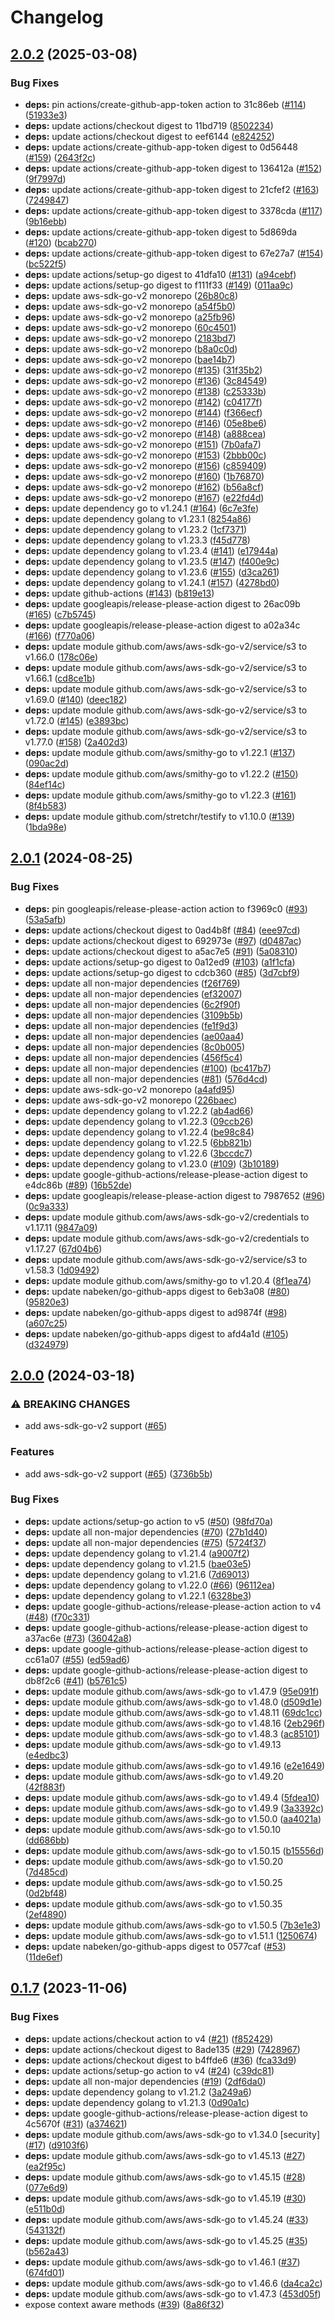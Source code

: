 # Changelog

## [2.0.2](https://github.com/nabeken/aws-go-s3/compare/v2.0.1...v2.0.2) (2025-03-08)


### Bug Fixes

* **deps:** pin actions/create-github-app-token action to 31c86eb ([#114](https://github.com/nabeken/aws-go-s3/issues/114)) ([51933e3](https://github.com/nabeken/aws-go-s3/commit/51933e3d3dcc658fa48447eda246ff310c68c063))
* **deps:** update actions/checkout digest to 11bd719 ([8502234](https://github.com/nabeken/aws-go-s3/commit/85022347c6610295bcb5d7ab8751a762727e8b46))
* **deps:** update actions/checkout digest to eef6144 ([e824252](https://github.com/nabeken/aws-go-s3/commit/e824252b3755df5e26712033b98cdd9545b0b60e))
* **deps:** update actions/create-github-app-token digest to 0d56448 ([#159](https://github.com/nabeken/aws-go-s3/issues/159)) ([2643f2c](https://github.com/nabeken/aws-go-s3/commit/2643f2cc8236fd26d1bdd242b5f4344b5f3c5dd9))
* **deps:** update actions/create-github-app-token digest to 136412a ([#152](https://github.com/nabeken/aws-go-s3/issues/152)) ([9f7997d](https://github.com/nabeken/aws-go-s3/commit/9f7997d2ffe2d3c7c7eec87ee9bb9bf22cadf235))
* **deps:** update actions/create-github-app-token digest to 21cfef2 ([#163](https://github.com/nabeken/aws-go-s3/issues/163)) ([7249847](https://github.com/nabeken/aws-go-s3/commit/724984720e98ab664abd6e7cbdd956d5a37fd891))
* **deps:** update actions/create-github-app-token digest to 3378cda ([#117](https://github.com/nabeken/aws-go-s3/issues/117)) ([9b16ebb](https://github.com/nabeken/aws-go-s3/commit/9b16ebb51f22b96c010583cb92fc295198fcae49))
* **deps:** update actions/create-github-app-token digest to 5d869da ([#120](https://github.com/nabeken/aws-go-s3/issues/120)) ([bcab270](https://github.com/nabeken/aws-go-s3/commit/bcab2702722c49a02808b5c23bccaf72ba64b9ed))
* **deps:** update actions/create-github-app-token digest to 67e27a7 ([#154](https://github.com/nabeken/aws-go-s3/issues/154)) ([bc522f5](https://github.com/nabeken/aws-go-s3/commit/bc522f53303ea3d2bb6878880a07bc77e201ce8f))
* **deps:** update actions/setup-go digest to 41dfa10 ([#131](https://github.com/nabeken/aws-go-s3/issues/131)) ([a94cebf](https://github.com/nabeken/aws-go-s3/commit/a94cebf328fe980be96d89c059bade8bacbed24d))
* **deps:** update actions/setup-go digest to f111f33 ([#149](https://github.com/nabeken/aws-go-s3/issues/149)) ([011aa9c](https://github.com/nabeken/aws-go-s3/commit/011aa9cc39839f5baa14f4d4706e47f0916bed91))
* **deps:** update aws-sdk-go-v2 monorepo ([26b80c8](https://github.com/nabeken/aws-go-s3/commit/26b80c8d65b644a91be3e12c244a70ebee354c39))
* **deps:** update aws-sdk-go-v2 monorepo ([a54f5b0](https://github.com/nabeken/aws-go-s3/commit/a54f5b04b071fe6c465a525f3c9ea949ebf9912b))
* **deps:** update aws-sdk-go-v2 monorepo ([a25fb96](https://github.com/nabeken/aws-go-s3/commit/a25fb9655f12cd0fcca810f2cdd5249f454bf445))
* **deps:** update aws-sdk-go-v2 monorepo ([60c4501](https://github.com/nabeken/aws-go-s3/commit/60c4501b44ff7453c17f018defb9a741110f81fc))
* **deps:** update aws-sdk-go-v2 monorepo ([2183bd7](https://github.com/nabeken/aws-go-s3/commit/2183bd738fa8da46463317e9cc1bf2fa334ac02f))
* **deps:** update aws-sdk-go-v2 monorepo ([b8a0c0d](https://github.com/nabeken/aws-go-s3/commit/b8a0c0d9332b6fb1b356c0d6488a7c8836d7372d))
* **deps:** update aws-sdk-go-v2 monorepo ([bae14b7](https://github.com/nabeken/aws-go-s3/commit/bae14b7b2c0b585328b46325fa4ecd9e874464b4))
* **deps:** update aws-sdk-go-v2 monorepo ([#135](https://github.com/nabeken/aws-go-s3/issues/135)) ([31f35b2](https://github.com/nabeken/aws-go-s3/commit/31f35b215e27c03d373bd40b8b9cc83c001922c6))
* **deps:** update aws-sdk-go-v2 monorepo ([#136](https://github.com/nabeken/aws-go-s3/issues/136)) ([3c84549](https://github.com/nabeken/aws-go-s3/commit/3c845499851b2b37eed2908424cd2ffa134a162f))
* **deps:** update aws-sdk-go-v2 monorepo ([#138](https://github.com/nabeken/aws-go-s3/issues/138)) ([c25333b](https://github.com/nabeken/aws-go-s3/commit/c25333bd55111b01630d3444a42a888e95ab7643))
* **deps:** update aws-sdk-go-v2 monorepo ([#142](https://github.com/nabeken/aws-go-s3/issues/142)) ([c04177f](https://github.com/nabeken/aws-go-s3/commit/c04177f4467980412e06bf922614cc6cfd813b2e))
* **deps:** update aws-sdk-go-v2 monorepo ([#144](https://github.com/nabeken/aws-go-s3/issues/144)) ([f366ecf](https://github.com/nabeken/aws-go-s3/commit/f366ecf625ac379d059807951b9f02c49c99204b))
* **deps:** update aws-sdk-go-v2 monorepo ([#146](https://github.com/nabeken/aws-go-s3/issues/146)) ([05e8be6](https://github.com/nabeken/aws-go-s3/commit/05e8be6a2214431275a50b24f609d43a599574fb))
* **deps:** update aws-sdk-go-v2 monorepo ([#148](https://github.com/nabeken/aws-go-s3/issues/148)) ([a888cea](https://github.com/nabeken/aws-go-s3/commit/a888cea097c2b56290509cc58fc58960756e194f))
* **deps:** update aws-sdk-go-v2 monorepo ([#151](https://github.com/nabeken/aws-go-s3/issues/151)) ([7b0afa7](https://github.com/nabeken/aws-go-s3/commit/7b0afa7c5dece1fffcec9c3c2f804b67d6183556))
* **deps:** update aws-sdk-go-v2 monorepo ([#153](https://github.com/nabeken/aws-go-s3/issues/153)) ([2bbb00c](https://github.com/nabeken/aws-go-s3/commit/2bbb00c22e73d079184b4cfbc53c95adc315cdc6))
* **deps:** update aws-sdk-go-v2 monorepo ([#156](https://github.com/nabeken/aws-go-s3/issues/156)) ([c859409](https://github.com/nabeken/aws-go-s3/commit/c859409cd46e33d95d230494433753ed3660f364))
* **deps:** update aws-sdk-go-v2 monorepo ([#160](https://github.com/nabeken/aws-go-s3/issues/160)) ([1b76870](https://github.com/nabeken/aws-go-s3/commit/1b76870e7101804fce68d80f8c506cebae8d0ffe))
* **deps:** update aws-sdk-go-v2 monorepo ([#162](https://github.com/nabeken/aws-go-s3/issues/162)) ([b56a8cf](https://github.com/nabeken/aws-go-s3/commit/b56a8cf97db04e7588f11686b8832f4d9bbea428))
* **deps:** update aws-sdk-go-v2 monorepo ([#167](https://github.com/nabeken/aws-go-s3/issues/167)) ([e22fd4d](https://github.com/nabeken/aws-go-s3/commit/e22fd4d6ac2564fa862de6b618f32b71b558d38a))
* **deps:** update dependency go to v1.24.1 ([#164](https://github.com/nabeken/aws-go-s3/issues/164)) ([6c7e3fe](https://github.com/nabeken/aws-go-s3/commit/6c7e3fe2d41c80cb4f832aa163bac54794130027))
* **deps:** update dependency golang to v1.23.1 ([8254a86](https://github.com/nabeken/aws-go-s3/commit/8254a863c2d20904b916ea5a8e8812069cb19d0b))
* **deps:** update dependency golang to v1.23.2 ([1cf7371](https://github.com/nabeken/aws-go-s3/commit/1cf7371993be1da8c37e3b8d13c504790f7966d9))
* **deps:** update dependency golang to v1.23.3 ([f45d778](https://github.com/nabeken/aws-go-s3/commit/f45d77850218393b50f9249baeed452094a86caa))
* **deps:** update dependency golang to v1.23.4 ([#141](https://github.com/nabeken/aws-go-s3/issues/141)) ([e17944a](https://github.com/nabeken/aws-go-s3/commit/e17944a73203895ccfec5b0fddde77803b8e444c))
* **deps:** update dependency golang to v1.23.5 ([#147](https://github.com/nabeken/aws-go-s3/issues/147)) ([f400e9c](https://github.com/nabeken/aws-go-s3/commit/f400e9c49f0752abc7d5a26efb53715c3dbe14c8))
* **deps:** update dependency golang to v1.23.6 ([#155](https://github.com/nabeken/aws-go-s3/issues/155)) ([d3ca261](https://github.com/nabeken/aws-go-s3/commit/d3ca261e2b043816fe2785270ba073403ffee304))
* **deps:** update dependency golang to v1.24.1 ([#157](https://github.com/nabeken/aws-go-s3/issues/157)) ([4278bd0](https://github.com/nabeken/aws-go-s3/commit/4278bd0d40e66174065d429153541215eb93c556))
* **deps:** update github-actions ([#143](https://github.com/nabeken/aws-go-s3/issues/143)) ([b819e13](https://github.com/nabeken/aws-go-s3/commit/b819e13fad289bed36294096f0f4d969d469eaa9))
* **deps:** update googleapis/release-please-action digest to 26ac09b ([#165](https://github.com/nabeken/aws-go-s3/issues/165)) ([c7b5745](https://github.com/nabeken/aws-go-s3/commit/c7b5745e8e090b6cd1529c115c6a181d29f84d76))
* **deps:** update googleapis/release-please-action digest to a02a34c ([#166](https://github.com/nabeken/aws-go-s3/issues/166)) ([f770a06](https://github.com/nabeken/aws-go-s3/commit/f770a06385723c2e5381fb945bc7231f8138141f))
* **deps:** update module github.com/aws/aws-sdk-go-v2/service/s3 to v1.66.0 ([178c06e](https://github.com/nabeken/aws-go-s3/commit/178c06e5cf42b2d89f51ad13d45e9349fa57b8c0))
* **deps:** update module github.com/aws/aws-sdk-go-v2/service/s3 to v1.66.1 ([cd8ce1b](https://github.com/nabeken/aws-go-s3/commit/cd8ce1b043cf6e75467e50433f4888329318aaae))
* **deps:** update module github.com/aws/aws-sdk-go-v2/service/s3 to v1.69.0 ([#140](https://github.com/nabeken/aws-go-s3/issues/140)) ([deec182](https://github.com/nabeken/aws-go-s3/commit/deec1820b9c1023035eaf2849ca9f0e6283ba81e))
* **deps:** update module github.com/aws/aws-sdk-go-v2/service/s3 to v1.72.0 ([#145](https://github.com/nabeken/aws-go-s3/issues/145)) ([e3893bc](https://github.com/nabeken/aws-go-s3/commit/e3893bc278d14dd1e63371b14dfaa7848b3816e6))
* **deps:** update module github.com/aws/aws-sdk-go-v2/service/s3 to v1.77.0 ([#158](https://github.com/nabeken/aws-go-s3/issues/158)) ([2a402d3](https://github.com/nabeken/aws-go-s3/commit/2a402d3f4c92b3ffb484e2a2dcab8e75dfc4d0db))
* **deps:** update module github.com/aws/smithy-go to v1.22.1 ([#137](https://github.com/nabeken/aws-go-s3/issues/137)) ([090ac2d](https://github.com/nabeken/aws-go-s3/commit/090ac2d342f6d9ef8821c6d08c4147b2f51e2584))
* **deps:** update module github.com/aws/smithy-go to v1.22.2 ([#150](https://github.com/nabeken/aws-go-s3/issues/150)) ([84ef14c](https://github.com/nabeken/aws-go-s3/commit/84ef14c120e3f9e67fe0e42f6a490b8b866dc8a9))
* **deps:** update module github.com/aws/smithy-go to v1.22.3 ([#161](https://github.com/nabeken/aws-go-s3/issues/161)) ([8f4b583](https://github.com/nabeken/aws-go-s3/commit/8f4b5833815d7cc26af4629a91ddc3cff6866931))
* **deps:** update module github.com/stretchr/testify to v1.10.0 ([#139](https://github.com/nabeken/aws-go-s3/issues/139)) ([1bda98e](https://github.com/nabeken/aws-go-s3/commit/1bda98edb6351528304c9de64124e3b836f76b3e))

## [2.0.1](https://github.com/nabeken/aws-go-s3/compare/v2.0.0...v2.0.1) (2024-08-25)


### Bug Fixes

* **deps:** pin googleapis/release-please-action action to f3969c0 ([#93](https://github.com/nabeken/aws-go-s3/issues/93)) ([53a5afb](https://github.com/nabeken/aws-go-s3/commit/53a5afbcceb4f5573b560ebc5512318b0473e53c))
* **deps:** update actions/checkout digest to 0ad4b8f ([#84](https://github.com/nabeken/aws-go-s3/issues/84)) ([eee97cd](https://github.com/nabeken/aws-go-s3/commit/eee97cd5f46899c180f251230cbbef80c9436cc9))
* **deps:** update actions/checkout digest to 692973e ([#97](https://github.com/nabeken/aws-go-s3/issues/97)) ([d0487ac](https://github.com/nabeken/aws-go-s3/commit/d0487acaa0d2cc0d66b8e27f98549b5e566ce83c))
* **deps:** update actions/checkout digest to a5ac7e5 ([#91](https://github.com/nabeken/aws-go-s3/issues/91)) ([5a08310](https://github.com/nabeken/aws-go-s3/commit/5a0831012ee6ddd41d6b576e6290e6b07337716a))
* **deps:** update actions/setup-go digest to 0a12ed9 ([#103](https://github.com/nabeken/aws-go-s3/issues/103)) ([a1f1cfa](https://github.com/nabeken/aws-go-s3/commit/a1f1cfa5e0fb79e0834cd7c03feea242030fda88))
* **deps:** update actions/setup-go digest to cdcb360 ([#85](https://github.com/nabeken/aws-go-s3/issues/85)) ([3d7cbf9](https://github.com/nabeken/aws-go-s3/commit/3d7cbf905d3842a2dee26deecbaadfe83826d6cf))
* **deps:** update all non-major dependencies ([f26f769](https://github.com/nabeken/aws-go-s3/commit/f26f76908f8a1c6d8ba74b6d03c48ae14e728445))
* **deps:** update all non-major dependencies ([ef32007](https://github.com/nabeken/aws-go-s3/commit/ef32007b8cd4a683cc609220016080919118eb79))
* **deps:** update all non-major dependencies ([6c2f90f](https://github.com/nabeken/aws-go-s3/commit/6c2f90f5ab470a2422ab926f8aebd66af2bd6950))
* **deps:** update all non-major dependencies ([3109b5b](https://github.com/nabeken/aws-go-s3/commit/3109b5b1bf724122713a5e8e077108170da1c17f))
* **deps:** update all non-major dependencies ([fe1f9d3](https://github.com/nabeken/aws-go-s3/commit/fe1f9d3db50945458911851940bfac67c2b601f7))
* **deps:** update all non-major dependencies ([ae00aa4](https://github.com/nabeken/aws-go-s3/commit/ae00aa4587334152173a3488dfe05b407a1b97ad))
* **deps:** update all non-major dependencies ([8c0b005](https://github.com/nabeken/aws-go-s3/commit/8c0b005d49d92ff7b9c724a00286b0a597a9aa8c))
* **deps:** update all non-major dependencies ([456f5c4](https://github.com/nabeken/aws-go-s3/commit/456f5c448b1ea77577e117c460752975f81be786))
* **deps:** update all non-major dependencies ([#100](https://github.com/nabeken/aws-go-s3/issues/100)) ([bc417b7](https://github.com/nabeken/aws-go-s3/commit/bc417b7b1d514803823e1f8e5aed0db05ed0080e))
* **deps:** update all non-major dependencies ([#81](https://github.com/nabeken/aws-go-s3/issues/81)) ([576d4cd](https://github.com/nabeken/aws-go-s3/commit/576d4cd35c5e448781c2048a9b930ee949905a66))
* **deps:** update aws-sdk-go-v2 monorepo ([a4afd95](https://github.com/nabeken/aws-go-s3/commit/a4afd95c56da7df0072457578cdec2e6a4cb28e1))
* **deps:** update aws-sdk-go-v2 monorepo ([226baec](https://github.com/nabeken/aws-go-s3/commit/226baec21a9595ad2c532d587c519c060a5aae1c))
* **deps:** update dependency golang to v1.22.2 ([ab4ad66](https://github.com/nabeken/aws-go-s3/commit/ab4ad6603f699ae9437d4cb4121f0dca3de01f8d))
* **deps:** update dependency golang to v1.22.3 ([09ccb26](https://github.com/nabeken/aws-go-s3/commit/09ccb26380c5b7cece3658c79b45468770b739dd))
* **deps:** update dependency golang to v1.22.4 ([be98c84](https://github.com/nabeken/aws-go-s3/commit/be98c84295d46be7fecec40538d9cfde8b1a19dd))
* **deps:** update dependency golang to v1.22.5 ([6bb821b](https://github.com/nabeken/aws-go-s3/commit/6bb821bb7d5563de4a17724ac6eb8341eaaff0fd))
* **deps:** update dependency golang to v1.22.6 ([3bccdc7](https://github.com/nabeken/aws-go-s3/commit/3bccdc7dc03e3dc4e9c84403c12d76e463b707d8))
* **deps:** update dependency golang to v1.23.0 ([#109](https://github.com/nabeken/aws-go-s3/issues/109)) ([3b10189](https://github.com/nabeken/aws-go-s3/commit/3b10189b540d3e7deac8479ac02dca7d9c6589bd))
* **deps:** update google-github-actions/release-please-action digest to e4dc86b ([#89](https://github.com/nabeken/aws-go-s3/issues/89)) ([16b52de](https://github.com/nabeken/aws-go-s3/commit/16b52de0ff921c58e280d79fa8d4cf228a48136f))
* **deps:** update googleapis/release-please-action digest to 7987652 ([#96](https://github.com/nabeken/aws-go-s3/issues/96)) ([0c9a333](https://github.com/nabeken/aws-go-s3/commit/0c9a3336036218864cb860f0a0ef3e9845cce46c))
* **deps:** update module github.com/aws/aws-sdk-go-v2/credentials to v1.17.11 ([9847a09](https://github.com/nabeken/aws-go-s3/commit/9847a092b741cde289636755064045bcc980c9d3))
* **deps:** update module github.com/aws/aws-sdk-go-v2/credentials to v1.17.27 ([67d04b6](https://github.com/nabeken/aws-go-s3/commit/67d04b68f4855ebcaf728d1faa25a884bbcf9f99))
* **deps:** update module github.com/aws/aws-sdk-go-v2/service/s3 to v1.58.3 ([1d09492](https://github.com/nabeken/aws-go-s3/commit/1d09492f4e32386c63e66cc50901ff225a7cfb32))
* **deps:** update module github.com/aws/smithy-go to v1.20.4 ([8f1ea74](https://github.com/nabeken/aws-go-s3/commit/8f1ea7492af66aa6e548b81d3bbbcf4742153206))
* **deps:** update nabeken/go-github-apps digest to 6eb3a08 ([#80](https://github.com/nabeken/aws-go-s3/issues/80)) ([95820e3](https://github.com/nabeken/aws-go-s3/commit/95820e3e69f139890a00925b69b86119e480f828))
* **deps:** update nabeken/go-github-apps digest to ad9874f ([#98](https://github.com/nabeken/aws-go-s3/issues/98)) ([a607c25](https://github.com/nabeken/aws-go-s3/commit/a607c25511f1c9fb07930ebab362144c566de1ea))
* **deps:** update nabeken/go-github-apps digest to afd4a1d ([#105](https://github.com/nabeken/aws-go-s3/issues/105)) ([d324979](https://github.com/nabeken/aws-go-s3/commit/d32497986b43673078dd84c9aca1ae56e0369e53))

## [2.0.0](https://github.com/nabeken/aws-go-s3/compare/v0.1.7...v2.0.0) (2024-03-18)


### ⚠ BREAKING CHANGES

* add aws-sdk-go-v2 support ([#65](https://github.com/nabeken/aws-go-s3/issues/65))

### Features

* add aws-sdk-go-v2 support ([#65](https://github.com/nabeken/aws-go-s3/issues/65)) ([3736b5b](https://github.com/nabeken/aws-go-s3/commit/3736b5b68994335013a789c9277adef1a8a7ce6e))


### Bug Fixes

* **deps:** update actions/setup-go action to v5 ([#50](https://github.com/nabeken/aws-go-s3/issues/50)) ([98fd70a](https://github.com/nabeken/aws-go-s3/commit/98fd70a708da6d10814c2b69abf549e7f704d13f))
* **deps:** update all non-major dependencies ([#70](https://github.com/nabeken/aws-go-s3/issues/70)) ([27b1d40](https://github.com/nabeken/aws-go-s3/commit/27b1d4042ffa3d8fe907fe847c211336aeba6b92))
* **deps:** update all non-major dependencies ([#75](https://github.com/nabeken/aws-go-s3/issues/75)) ([5724f37](https://github.com/nabeken/aws-go-s3/commit/5724f377214aa69b6ecff2c965475ebdfdf4a21c))
* **deps:** update dependency golang to v1.21.4 ([a9007f2](https://github.com/nabeken/aws-go-s3/commit/a9007f2ebdb875d831202e6be364ea4517a82ed7))
* **deps:** update dependency golang to v1.21.5 ([bae03e5](https://github.com/nabeken/aws-go-s3/commit/bae03e5c026e6b82054a33913b633312c514bff6))
* **deps:** update dependency golang to v1.21.6 ([7d69013](https://github.com/nabeken/aws-go-s3/commit/7d69013d769bb551094aa76dba7c1f7fc2d3e939))
* **deps:** update dependency golang to v1.22.0 ([#66](https://github.com/nabeken/aws-go-s3/issues/66)) ([96112ea](https://github.com/nabeken/aws-go-s3/commit/96112ea6f301cb7cced8b5faa646e1d0e01b7586))
* **deps:** update dependency golang to v1.22.1 ([6328be3](https://github.com/nabeken/aws-go-s3/commit/6328be3497ff74c4f1c29a75d4b5d5a751ac04a0))
* **deps:** update google-github-actions/release-please-action action to v4 ([#48](https://github.com/nabeken/aws-go-s3/issues/48)) ([f70c331](https://github.com/nabeken/aws-go-s3/commit/f70c33111c9308d28a72dd99b27eb48b797d309d))
* **deps:** update google-github-actions/release-please-action digest to a37ac6e ([#73](https://github.com/nabeken/aws-go-s3/issues/73)) ([36042a8](https://github.com/nabeken/aws-go-s3/commit/36042a8f6593e632eb82dc696723f19fd9d1a800))
* **deps:** update google-github-actions/release-please-action digest to cc61a07 ([#55](https://github.com/nabeken/aws-go-s3/issues/55)) ([ed59ad6](https://github.com/nabeken/aws-go-s3/commit/ed59ad6b0482c9294609975ea78ad5ab72876c09))
* **deps:** update google-github-actions/release-please-action digest to db8f2c6 ([#41](https://github.com/nabeken/aws-go-s3/issues/41)) ([b5761c5](https://github.com/nabeken/aws-go-s3/commit/b5761c58dcf9cf20302f5727e9fc092affc01043))
* **deps:** update module github.com/aws/aws-sdk-go to v1.47.9 ([95e091f](https://github.com/nabeken/aws-go-s3/commit/95e091f38baf289dac8909530b89567d2b7ef40e))
* **deps:** update module github.com/aws/aws-sdk-go to v1.48.0 ([d509d1e](https://github.com/nabeken/aws-go-s3/commit/d509d1ea0a6aaef324de75a5852a54648cbeadc6))
* **deps:** update module github.com/aws/aws-sdk-go to v1.48.11 ([69dc1cc](https://github.com/nabeken/aws-go-s3/commit/69dc1cc38cd15ab1e8a925538665ecfc542352e1))
* **deps:** update module github.com/aws/aws-sdk-go to v1.48.16 ([2eb296f](https://github.com/nabeken/aws-go-s3/commit/2eb296fe798b4c41ca91910e1686e760a6ac6e90))
* **deps:** update module github.com/aws/aws-sdk-go to v1.48.3 ([ac85101](https://github.com/nabeken/aws-go-s3/commit/ac85101d69fe409cf74995bd65f2a1fe8e2a894c))
* **deps:** update module github.com/aws/aws-sdk-go to v1.49.13 ([e4edbc3](https://github.com/nabeken/aws-go-s3/commit/e4edbc39da6551807f3c53384107480bdf2f407d))
* **deps:** update module github.com/aws/aws-sdk-go to v1.49.16 ([e2e1649](https://github.com/nabeken/aws-go-s3/commit/e2e1649e31864d747c6b86187c0ffd76567f4e27))
* **deps:** update module github.com/aws/aws-sdk-go to v1.49.20 ([42f883f](https://github.com/nabeken/aws-go-s3/commit/42f883fc7ccafb653c5be9cb7bd70fb9de32ddf2))
* **deps:** update module github.com/aws/aws-sdk-go to v1.49.4 ([5fdea10](https://github.com/nabeken/aws-go-s3/commit/5fdea10156127ac7f912a89d914f687957480e00))
* **deps:** update module github.com/aws/aws-sdk-go to v1.49.9 ([3a3392c](https://github.com/nabeken/aws-go-s3/commit/3a3392c6148d03d068db06ffe5a9fc38b75660ef))
* **deps:** update module github.com/aws/aws-sdk-go to v1.50.0 ([aa4021a](https://github.com/nabeken/aws-go-s3/commit/aa4021a54e8c029c84be139d422baa1b17bea37e))
* **deps:** update module github.com/aws/aws-sdk-go to v1.50.10 ([dd686bb](https://github.com/nabeken/aws-go-s3/commit/dd686bbf2ca717e7865a2534b431f7d1c6a8efa3))
* **deps:** update module github.com/aws/aws-sdk-go to v1.50.15 ([b15556d](https://github.com/nabeken/aws-go-s3/commit/b15556de9bb32aed7759f0b1f26557aafd6efb25))
* **deps:** update module github.com/aws/aws-sdk-go to v1.50.20 ([7d485cd](https://github.com/nabeken/aws-go-s3/commit/7d485cd758319743865874021e4ff648b0dd4629))
* **deps:** update module github.com/aws/aws-sdk-go to v1.50.25 ([0d2bf48](https://github.com/nabeken/aws-go-s3/commit/0d2bf48f15a8ab169c1fb400557930bbb6f4628f))
* **deps:** update module github.com/aws/aws-sdk-go to v1.50.35 ([2ef4890](https://github.com/nabeken/aws-go-s3/commit/2ef4890cca4008902e7b3504ba4c35c208cc3d4c))
* **deps:** update module github.com/aws/aws-sdk-go to v1.50.5 ([7b3e1e3](https://github.com/nabeken/aws-go-s3/commit/7b3e1e31ce1d9dc047143008b3cee8ddd0a9c736))
* **deps:** update module github.com/aws/aws-sdk-go to v1.51.1 ([1250674](https://github.com/nabeken/aws-go-s3/commit/1250674ac4d4e96d51c589395150efe3244b62db))
* **deps:** update nabeken/go-github-apps digest to 0577caf ([#53](https://github.com/nabeken/aws-go-s3/issues/53)) ([11de6ef](https://github.com/nabeken/aws-go-s3/commit/11de6ef7846b3ca13a55cd9594ca26537868401c))

## [0.1.7](https://github.com/nabeken/aws-go-s3/compare/v0.1.6...v0.1.7) (2023-11-06)


### Bug Fixes

* **deps:** update actions/checkout action to v4 ([#21](https://github.com/nabeken/aws-go-s3/issues/21)) ([f852429](https://github.com/nabeken/aws-go-s3/commit/f8524293c13887d9df89d37e1d455d82d2ed8db7))
* **deps:** update actions/checkout digest to 8ade135 ([#29](https://github.com/nabeken/aws-go-s3/issues/29)) ([7428967](https://github.com/nabeken/aws-go-s3/commit/7428967062cc29a2bfa10c5072d7e555921bb407))
* **deps:** update actions/checkout digest to b4ffde6 ([#36](https://github.com/nabeken/aws-go-s3/issues/36)) ([fca33d9](https://github.com/nabeken/aws-go-s3/commit/fca33d9de2a8dd581d198722d913994e31e13654))
* **deps:** update actions/setup-go action to v4 ([#24](https://github.com/nabeken/aws-go-s3/issues/24)) ([c39dc81](https://github.com/nabeken/aws-go-s3/commit/c39dc81a3620a0f735d14762e25257f78d9edc51))
* **deps:** update all non-major dependencies ([#19](https://github.com/nabeken/aws-go-s3/issues/19)) ([2df6da0](https://github.com/nabeken/aws-go-s3/commit/2df6da01504ec40c8f231d231e71625281c402aa))
* **deps:** update dependency golang to v1.21.2 ([3a249a6](https://github.com/nabeken/aws-go-s3/commit/3a249a6ca3db664d783488c674b574d0a79e500d))
* **deps:** update dependency golang to v1.21.3 ([0d90a1c](https://github.com/nabeken/aws-go-s3/commit/0d90a1c176ba2a902f87a7385fb8cae0c577780e))
* **deps:** update google-github-actions/release-please-action digest to 4c5670f ([#31](https://github.com/nabeken/aws-go-s3/issues/31)) ([a374621](https://github.com/nabeken/aws-go-s3/commit/a37462135fc30ed02110cfc59b0e5c6b8dbc3362))
* **deps:** update module github.com/aws/aws-sdk-go to v1.34.0 [security] ([#17](https://github.com/nabeken/aws-go-s3/issues/17)) ([d9103f6](https://github.com/nabeken/aws-go-s3/commit/d9103f627bc1bc96a1bfd1e84140d473deffbd18))
* **deps:** update module github.com/aws/aws-sdk-go to v1.45.13 ([#27](https://github.com/nabeken/aws-go-s3/issues/27)) ([ea2f95c](https://github.com/nabeken/aws-go-s3/commit/ea2f95cbaad9c60c40da787e0aa9d9493e25bb33))
* **deps:** update module github.com/aws/aws-sdk-go to v1.45.15 ([#28](https://github.com/nabeken/aws-go-s3/issues/28)) ([077e6d9](https://github.com/nabeken/aws-go-s3/commit/077e6d9bafd9cb691aee591cc04c9e8088231c19))
* **deps:** update module github.com/aws/aws-sdk-go to v1.45.19 ([#30](https://github.com/nabeken/aws-go-s3/issues/30)) ([e511b0d](https://github.com/nabeken/aws-go-s3/commit/e511b0d65318e79a379f2bad5a532ddce1ed373b))
* **deps:** update module github.com/aws/aws-sdk-go to v1.45.24 ([#33](https://github.com/nabeken/aws-go-s3/issues/33)) ([543132f](https://github.com/nabeken/aws-go-s3/commit/543132fedaad30acf6993f6f2e7156a55edc9ef6))
* **deps:** update module github.com/aws/aws-sdk-go to v1.45.25 ([#35](https://github.com/nabeken/aws-go-s3/issues/35)) ([b562a43](https://github.com/nabeken/aws-go-s3/commit/b562a43d7bfe6779f2429fa6971a0e378a0b36a3))
* **deps:** update module github.com/aws/aws-sdk-go to v1.46.1 ([#37](https://github.com/nabeken/aws-go-s3/issues/37)) ([674fd01](https://github.com/nabeken/aws-go-s3/commit/674fd0101fcf9f6056ee74f3333f5d33d3dadd49))
* **deps:** update module github.com/aws/aws-sdk-go to v1.46.6 ([da4ca2c](https://github.com/nabeken/aws-go-s3/commit/da4ca2ca005532f54988ba80562cd3e2433c7319))
* **deps:** update module github.com/aws/aws-sdk-go to v1.47.3 ([453d05f](https://github.com/nabeken/aws-go-s3/commit/453d05fc4733d8d4d5ec719a9f80266ff7ed4d2d))
* expose context aware methods ([#39](https://github.com/nabeken/aws-go-s3/issues/39)) ([8a86f32](https://github.com/nabeken/aws-go-s3/commit/8a86f32599266d2785348a2f8b8738fe148e095f))
